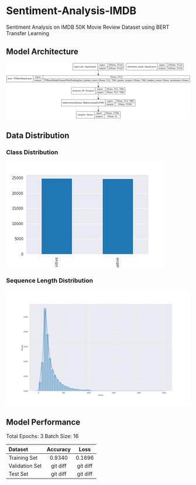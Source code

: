 # Sentiment-Analysis-IMDB
 Sentiment Analysis on IMDB 50K Movie Review Dataset using BERT Transfer Learning


## Model Architecture

![Model Architecture](https://github.com/ysfali/Sentiment-Analysis-IMDB/blob/main/model.png)

## Data Distribution

### Class Distribution

![Class Distribution](https://github.com/ysfali/Sentiment-Analysis-IMDB/blob/main/class_distribution.png)

### Sequence Length Distribution
![Sequence Length Distribution](https://github.com/ysfali/Sentiment-Analysis-IMDB/blob/main/seqlen_plot.png)

## Model Performance
  
  Total Epochs: 3
  Batch Size: 16

| Dataset | Accuracy | Loss |
| :--- | :---: | :---: |
| Training Set | 0.9340 | 0.1696 |
| Validation Set | git diff | git diff |
| Test Set | git diff | git diff |